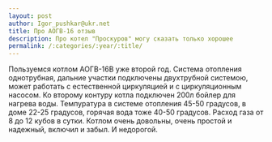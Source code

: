 ```yaml
---
layout: post
author: Igor_pushkar@ukr.net
title: Про АОГВ-16 отзыв
description: Про котел "Проскуров" могу сказать только хорошее
permalink: /:categories/:year/:title/
---
```

Пользуемся котлом АОГВ-16В уже второй год. Система отопления однотрубная, дальние участки подключены двухтрубной системою, может работать с естественной циркуляцией и с циркуляционным насосом. Ко второму контуру котла подключен 200л бойлер для нагрева воды. Темпуратура в системе отопления 45-50 градусов, в доме 22-25 градусов, горячая вода тоже 40-50 градусов. Расход газа от 8 до 12 кубов в сутки. Котлом очень довольны, очень простой и надежный, включил и забыл. И недорогой.
